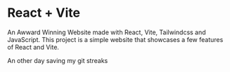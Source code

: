 # React + Vite

An Awward Winning Website made with React, Vite, Tailwindcss and JavaScript. 
This project is a simple website that showcases a few features of React and Vite.

An other day saving my git streaks
